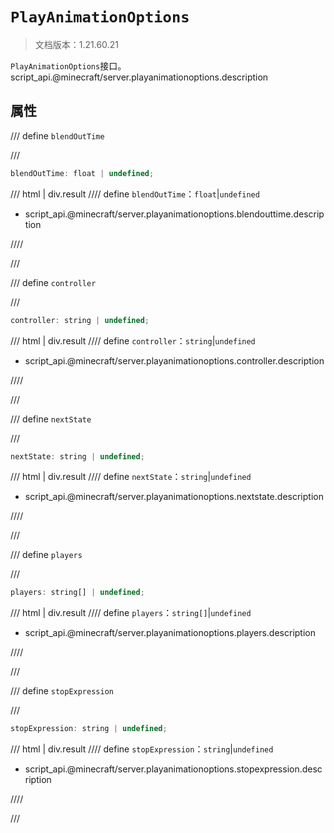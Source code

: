 # `PlayAnimationOptions`

> 文档版本：1.21.60.21

`PlayAnimationOptions`接口。script_api.@minecraft/server.playanimationoptions.description

## 属性

/// define
`blendOutTime`


///

```js
blendOutTime: float | undefined;
```

/// html | div.result
//// define
`blendOutTime`：`float`|`undefined`

- script_api.@minecraft/server.playanimationoptions.blendouttime.description


////

///


/// define
`controller`


///

```js
controller: string | undefined;
```

/// html | div.result
//// define
`controller`：`string`|`undefined`

- script_api.@minecraft/server.playanimationoptions.controller.description


////

///


/// define
`nextState`


///

```js
nextState: string | undefined;
```

/// html | div.result
//// define
`nextState`：`string`|`undefined`

- script_api.@minecraft/server.playanimationoptions.nextstate.description


////

///


/// define
`players`


///

```js
players: string[] | undefined;
```

/// html | div.result
//// define
`players`：`string[]`|`undefined`

- script_api.@minecraft/server.playanimationoptions.players.description


////

///


/// define
`stopExpression`


///

```js
stopExpression: string | undefined;
```

/// html | div.result
//// define
`stopExpression`：`string`|`undefined`

- script_api.@minecraft/server.playanimationoptions.stopexpression.description


////

///

